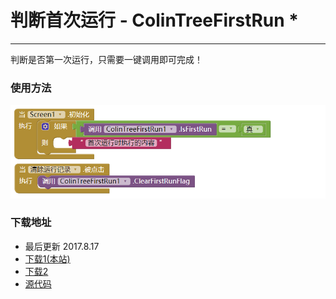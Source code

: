 # 判断首次运行 - ColinTreeFirstRun \*

---

判断是否第一次运行，只需要一键调用即可完成！

### 使用方法
![](../images/ColinTreeFirstRun/code.png)

### 下载地址
* 最后更新 2017.8.17
* <a href="/aix/cn.colintree.aix.ColinTreeFirstRun.aix" target="_blank">下载1(本站)</a>
* [下载2](https://raw.githubusercontent.com/OpenSourceAIX/ColinTreeFirstRun/master/cn.colintree.aix.ColinTreeFirstRun.aix)
* [源代码](https://github.com/OpenSourceAIX/ColinTreeFirstRun)
